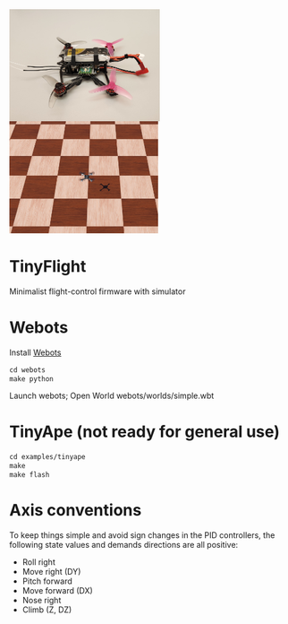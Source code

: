 <img src="media/tinyape.jpg" height=200 align="left">
<img src="media/webots2.png" height=200>

# TinyFlight
Minimalist flight-control firmware with simulator


# Webots

Install [Webots](https://cyberbotics.com/)

```
cd webots
make python
```

Launch webots; Open World webots/worlds/simple.wbt

# TinyApe (not ready for general use)

```
cd examples/tinyape
make
make flash
```

# Axis conventions

To keep things simple and avoid sign changes in the PID controllers, the
following state values and demands directions are all positive:

* Roll right
* Move right (DY)
* Pitch forward
* Move forward (DX)
* Nose right 
* Climb (Z, DZ)

